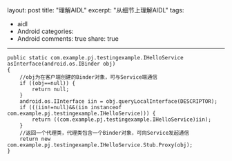 layout: post
title: "理解AIDL"
excerpt: "从细节上理解AIDL"
tags: 
- aidl
- Android
categories:
- Android
comments: true
share: true
---

	public static com.example.pj.testingexample.IHelloService asInterface(android.os.IBinder obj)
	{
		//obj为在客户端创建的Binder对象，可与Service端通信
		if ((obj==null)) {
			return null;
		}
		android.os.IInterface iin = obj.queryLocalInterface(DESCRIPTOR);
		if (((iin!=null)&&(iin instanceof com.example.pj.testingexample.IHelloService))) {
			return ((com.example.pj.testingexample.IHelloService)iin);
		}
		//返回一个代理类，代理类包含一个Binder对象，可向Service发起通信
		return new com.example.pj.testingexample.IHelloService.Stub.Proxy(obj);
	}





